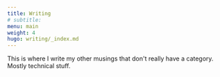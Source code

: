 ```yaml
---
title: Writing
# subtitle:
menu: main
weight: 4
hugo: writing/_index.md
---
```


This is where I write my other musings that don't really have a category. Mostly technical stuff.
